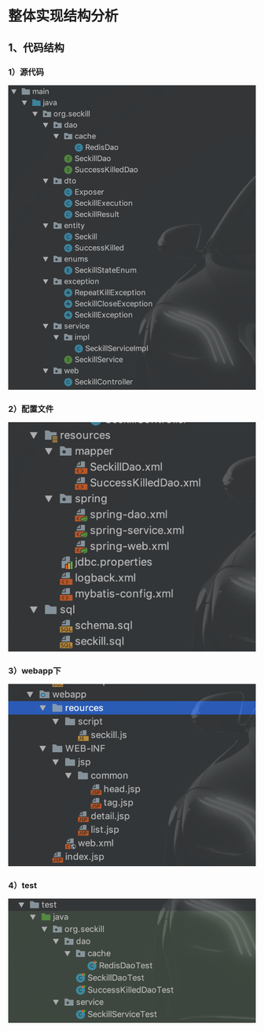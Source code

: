 # 整体实现结构分析

## 1、代码结构

### 1）源代码

![image-20190620220942820](../PicSource/image-20190620220942820.png)



### 2）配置文件

![image-20190620221025299](../PicSource/image-20190620221025299.png)





### 3）webapp下

![image-20190620221056200](../PicSource/image-20190620221056200.png)





### 4）test

![image-20190620221115660](../PicSource/image-20190620221115660.png)

